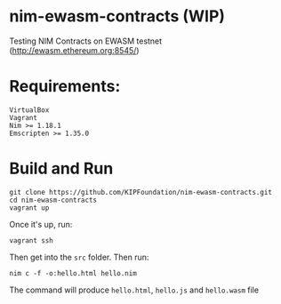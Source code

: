 # nim-ewasm-contracts (WIP)
Testing NIM Contracts on EWASM testnet (http://ewasm.ethereum.org:8545/)

# Requirements:

```
VirtualBox
Vagrant
Nim >= 1.18.1
Emscripten >= 1.35.0
```

# Build and Run

```
git clone https://github.com/KIPFoundation/nim-ewasm-contracts.git
cd nim-ewasm-contracts
vagrant up
```
Once it's up, run:

```
vagrant ssh
```

Then get into the `src` folder. Then run:

```
nim c -f -o:hello.html hello.nim
```

The command will produce `hello.html`, `hello.js` and `hello.wasm` file

